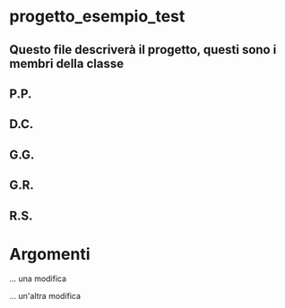 # progetto_esempio_test

## Questo file descriverà il progetto, questi sono i membri della classe

## P.P.

## D.C.

## G.G.

## G.R.

## R.S.

# Argomenti

... una modifica

... un'altra modifica

